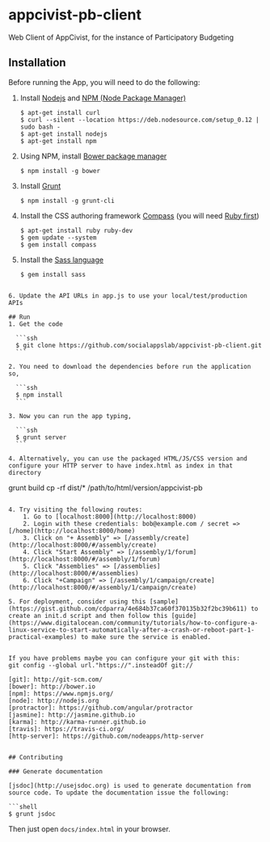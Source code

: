 # appcivist-pb-client
Web Client of AppCivist, for the instance of Participatory Budgeting

## Installation

Before running the App, you will need to do the following: 

1. Install [Nodejs](https://nodejs.org/) and [NPM (Node Package Manager)](https://www.npmjs.org/)

	```ssh
	$ apt-get install curl
	$ curl --silent --location https://deb.nodesource.com/setup_0.12 | sudo bash -
	$ apt-get install nodejs
	$ apt-get install npm
	```

2. Using NPM, install [Bower package manager](http://bower.io)

	```ssh
	$ npm install -g bower
	```

3. Install [Grunt]()

	```ssh
	$ npm install -g grunt-cli
	```

4. Install the CSS authoring framework [Compass](http://compass-style.org) (you will need [Ruby first](http://www.ruby-lang.org/en/downloads/))

	```ssh
	$ apt-get install ruby ruby-dev
	$ gem update --system
	$ gem install compass
	```

5. Install the [Sass language](http://sass-lang.com)
	
	```ssh
	$ gem install sass
  ```

6. Update the API URLs in app.js to use your local/test/production APIs

## Run
1. Get the code

	```ssh
	$ git clone https://github.com/socialappslab/appcivist-pb-client.git
	```

2. You need to download the dependencies before run the application so,

	```ssh
	$ npm install
	```

3. Now you can run the app typing,

	```ssh
	$ grunt server
	```

4. Alternatively, you can use the packaged HTML/JS/CSS version and configure your HTTP server to have index.html as index in that directory

```
grunt build
cp -rf dist/* /path/to/html/version/appcivist-pb
```

4. Try visiting the following routes: 
	1. Go to [localhost:8000](http://localhost:8000)
	2. Login with these credentials: bob@example.com / secret => [/home](http://localhost:8000/home)
	3. Click on "+ Assembly" => [/assembly/create](http://localhost:8000/#/assembly/create)
	4. Click "Start Assembly" => [/assembly/1/forum](http://localhost:8000/#/assembly/1/forum)
	5. Click "Assemblies" => [/assemblies](http://localhost:8000/#/assemblies)
	6. Click "+Campaign" => [/assembly/1/campaign/create](http://localhost:8000/#/assembly/1/campaign/create)

5. For deployment, consider using this [sample](https://gist.github.com/cdparra/4e684b37ca60f370135b32f2bc39b611) to create an init.d script and then follow this [guide](https://www.digitalocean.com/community/tutorials/how-to-configure-a-linux-service-to-start-automatically-after-a-crash-or-reboot-part-1-practical-examples) to make sure the service is enabled. 


If you have problems maybe you can configure your git with this:
git config --global url."https://".insteadOf git://

[git]: http://git-scm.com/
[bower]: http://bower.io
[npm]: https://www.npmjs.org/
[node]: http://nodejs.org
[protractor]: https://github.com/angular/protractor
[jasmine]: http://jasmine.github.io
[karma]: http://karma-runner.github.io
[travis]: https://travis-ci.org/
[http-server]: https://github.com/nodeapps/http-server


## Contributing

### Generate documentation

[jsdoc](http://usejsdoc.org) is used to generate documentation from source code. To update the documentation issue the following:

```shell
$ grunt jsdoc
```

Then just open `docs/index.html` in your browser.